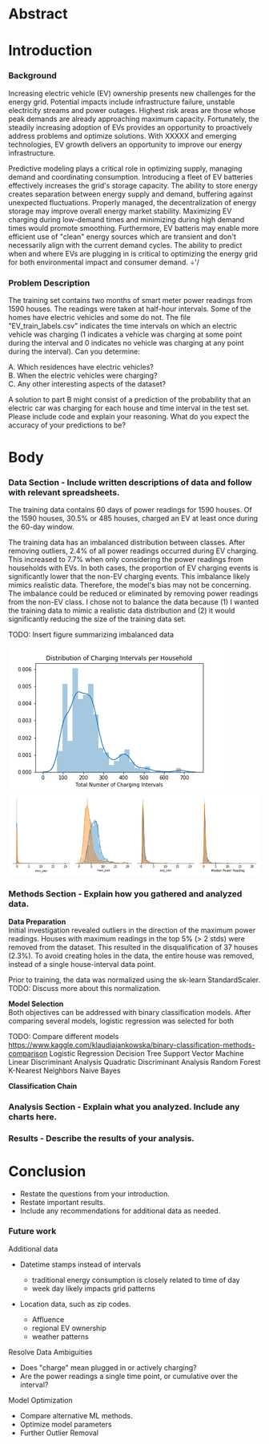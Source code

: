 
# Abstract


# Introduction

### Background
Increasing electric vehicle (EV) ownership presents new challenges for the energy grid. Potential impacts include infrastructure failure, unstable electricity streams and power outages. Highest risk areas are those whose peak demands are already approaching maximum capacity. Fortunately, the steadily increasing adoption of EVs provides an opportunity to proactively address problems and optimize solutions. With XXXXX and emerging technologies, EV growth delivers an opportunity to improve our energy infrastructure.  


Predictive modeling plays a critical role in optimizing supply, managing demand and coordinating consumption. Introducing a fleet of EV batteries effectively increases the grid's storage capacity. The ability to store energy creates separation between energy supply and demand, buffering against unexpected fluctuations. Properly managed, the decentralization of energy storage may improve overall energy market stability. Maximizing EV charging during low-demand times and minimizing during high demand times would promote smoothing. Furthermore, EV batteris may enable more efficient use of "clean" energy sources which are transient and don't necessarily align with the current demand cycles. The ability to predict when and where EVs are plugging in is critical to optimizing the energy grid for both environmental impact and consumer demand.
÷'/

### Problem Description
The training set contains two months of smart meter power readings from 1590 houses. The readings were taken at half-hour intervals. Some of the homes have electric vehicles and some do not. The file "EV_train_labels.csv" indicates the time intervals on which an electric vehicle was charging (1 indicates a vehicle was charging at some point during the interval and 0 indicates no vehicle was charging at any point during the interval). Can you determine:  

  A. Which residences have electric vehicles?  
  B. When the electric vehicles were charging?  
  C. Any other interesting aspects of the dataset?  

A solution to part B might consist of a prediction of the probability that an electric car was charging for each house and time interval in the test set. Please include code and explain your reasoning. What do you expect the accuracy of your predictions to be?






# Body

### Data Section - Include written descriptions of data and follow with relevant spreadsheets.
The training data contains 60 days of power readings for 1590 houses. Of the 1590 houses, 30.5% or 485 houses, charged an EV at least once during the 60-day window.  

The training data has an imbalanced distribution between classes. After removing outliers, 2.4% of all power readings occurred during EV charging. This increased to 7.7% when only considering the power readings from households with EVs. In both cases, the proportion of EV charging events is significantly lower that the non-EV charging events. This imbalance likely mimics realistic data. Therefore, the model's bias may not be concerning. The imbalance could be reduced or eliminated by removing power readings from the non-EV class. I chose not to balance the data because (1) I wanted the training data to mimic a realistic data distribution and (2) it would significantly reducing the size of the training data set. 

TODO: Insert figure summarizing imbalanced data

![Total Charges](/figures/dist_total_charges.png)
![Distribution of Statistics](figures/stats_subplots.png)

### Methods Section - Explain how you gathered and analyzed data.

**Data Preparation**  
Initial investigation revealed outliers in the direction of the maximum power readings. Houses with maximum readings in the top 5% (> 2 stds) were removed from the dataset. This resulted in the disqualification of 37 houses (2.3%). To avoid creating holes in the data, the entire house was removed, instead of a single house-interval data point.  

Prior to training, the data was normalized using the sk-learn StandardScaler. TODO: Discuss more about this normalization.

**Model Selection**  
Both objectives can be addressed with binary classification models. After comparing several models, logistic regression was selected for both 



TODO: Compare different models 
https://www.kaggle.com/klaudiajankowska/binary-classification-methods-comparison
Logistic Regression
Decision Tree
Support Vector Machine
Linear Discriminant Analysis
Quadratic Discriminant Analysis
Random Forest
K-Nearest Neighbors
Naive Bayes

**Classification Chain**  


### Analysis Section - Explain what you analyzed. Include any charts here.



### Results - Describe the results of your analysis.








# Conclusion

* Restate the questions from your introduction.
* Restate important results.
* Include any recommendations for additional data as needed.


### Future work
Additional data
* Datetime stamps instead of intervals
  - traditional energy consumption is closely related to time of day
  - week day likely impacts grid patterns

* Location data, such as zip codes.
  - Affluence
  - regional EV ownership
  - weather patterns

Resolve Data Ambiguities
  - Does "charge" mean plugged in or actively charging? 
  - Are the power readings a single time point, or cumulative over the interval?

Model Optimization 
  - Compare alternative ML methods. 
  - Optimize model parameters   
  - Further Outlier Removal